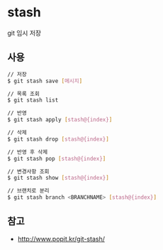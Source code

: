 # stash
git 임시 저장

## 사용 
```bash
// 저장
$ git stash save [메시지]

// 목록 조회
$ git stash list

// 반영
$ git stash apply [stash@{index}]

// 삭제
$ git stash drop [stash@{index}]

// 반영 후 삭제
$ git stash pop [stash@{index}]

// 변경사항 조회
$ git stash show [stash@{index}]

// 브랜치로 분리
$ git stash branch <BRANCHNAME> [stash@{index}]
```

## 참고
- http://www.popit.kr/git-stash/